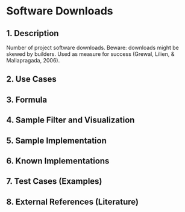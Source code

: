 # Software Downloads

## 1. Description
Number of project software downloads. Beware: downloads might be skewed by builders. Used as measure for success (Grewal, Lilien, & Mallapragada, 2006).

## 2. Use Cases

## 3. Formula

## 4. Sample Filter and Visualization

## 5. Sample Implementation

## 6. Known Implementations

## 7. Test Cases (Examples)

## 8. External References (Literature)
